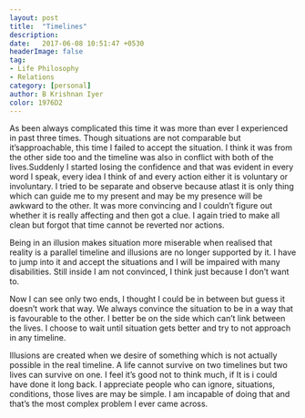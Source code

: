 ```yaml
---
layout: post
title:  "Timelines"
description:
date:   2017-06-08 10:51:47 +0530
headerImage: false
tag:
- Life Philosophy
- Relations
category: [personal]
author: B Krishnan Iyer
color: 1976D2
---
```

As been always complicated this time it was more than ever I experienced in past three times. Though situations are not comparable but it’sapproachable,
this time I failed to accept the situation. I think it was from the other side too and the timeline  was also in conflict with
both of the lives.Suddenly I started losing the confidence and that was evident in every word I speak, every idea I think of and every
action either it is voluntary or involuntary. I tried to be separate and observe because atlast it is only thing which can guide me to my
present and may be my presence will be awkward to the other. It was more convincing and I couldn’t figure out whether it is really
affecting and then got a clue. I again tried to make all clean but forgot that time cannot be reverted nor actions.

Being in an illusion makes situation more miserable when realised that reality is a parallel timeline and illusions are no longer supported
by it.
I have to jump into it and accept the situations and I will be impaired with many disabilities. Still inside I am not convinced, I think
just because I don’t want to.

Now I can see only two ends, I thought I could be in between but guess it doesn’t work that way. We always convince the situation to be in
a way that is favourable to the other.  I better be on the side which can’t link  between the lives. I choose to wait until situation gets
better and try to not approach in any timeline.

Illusions are created when we desire of something which is not actually possible in the real timeline. A life cannot survive on two
timelines but two lives can survive on one. I feel it’s good not to think much, if It is i could have done it long back. I appreciate
people who can ignore, situations, conditions, those lives are may be simple. I am incapable of doing that and that’s the most complex
problem I ever came across.
